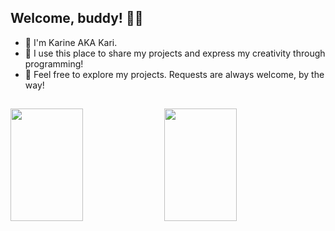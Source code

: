 ## Welcome, buddy! 🧚‍♂️

- 🌱 I'm Karine AKA Kari. 
- 🌿 I use this place to share my projects and express my creativity through programming!
- 🍃 Feel free to explore my projects. Requests are always welcome, by the way!

##

<div>
<img height= "180em" width="48%" src="https://github-readme-stats.vercel.app/api?username=karimendes&theme=vue&show_icons=true&includes_all_commits=true&count_private=true"/>
<img height="180em" width=48% src="https://github-readme-stats.vercel.app/api/top-langs/?username=karimendes&theme=vue&show_icons=trueincludes_all_commits=true&count_private=true"/>
</div>
